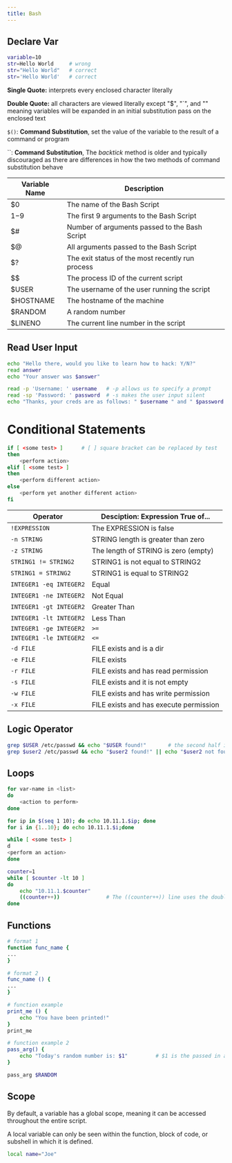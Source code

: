 ```yaml
---
title: Bash
---
```


## Declare Var

```bash
variable=10
str=Hello World		# wrong
str="Hello World"	# correct
str='Hello World'	# correct
```

**Single Quote:** interprets every enclosed character literally

**Double Quote:** all characters are viewed literally except "$", "`", and "\" meaning variables will be expanded in an initial substitution pass on the enclosed text

`$()`: **Command Substitution**, set the value of the variable to the result of a command or program

``: **Command Substitution**, The _backtick_ method is older and typically discouraged as there are differences in how the two methods of command substitution behave

| Variable Name | Description                                      |
| ------------- | ------------------------------------------------ |
| $0            | The name of the Bash Script                      |
| $1-$9         | The first 9 arguments to the Bash Script         |
| $#            | Number of arguments passed to the Bash Script    |
| $@            | All arguments passed to the Bash Script          |
| $?            | The exit status of the most recently run process |
| $$            | The process ID of the current script             |
| $USER         | The username of the user running the script      |
| $HOSTNAME     | The hostname of the machine                      |
| $RANDOM       | A random number                                  |
| $LINENO       | The current line number in the script            |

## Read User Input

```bash
echo "Hello there, would you like to learn how to hack: Y/N?"
read answer
echo "Your answer was $answer"
```

```bash
read -p 'Username: ' username 	# -p allows us to specify a prompt
read -sp 'Password: ' password 	# -s makes the user input silent
echo "Thanks, your creds are as follows: " $username " and " $password
```

# Conditional Statements

```bash
if [ <some test> ] 		# [ ] square bracket can be replaced by test
then
	<perform action>
elif [ <some test> ]
then
	<perform different action>
else
	<perform yet another different action>
fi
```

| Operator                | Desciption: Expression True of...      |
| ----------------------- | -------------------------------------- |
| `!EXPRESSION`           | The EXPRESSION is false                |
| `-n STRING`             | STRING length is greater than zero     |
| `-z STRING`             | The length of STRING is zero (empty)   |
| `STRING1 != STRING2`    | STRING1 is not equal to STRING2        |
| `STRING1 = STRING2`     | STRING1 is equal to STRING2            |
| `INTEGER1 -eq INTEGER2` | Equal                                  |
| `INTEGER1 -ne INTEGER2` | Not Equal                              |
| `INTEGER1 -gt INTEGER2` | Greater Than                           |
| `INTEGER1 -lt INTEGER2` | Less Than                              |
| `INTEGER1 -ge INTEGER2` | `>=`                                   |
| `INTEGER1 -le INTEGER2` | `<=`                                   |
| `-d FILE`               | FILE exists and is a dir               |
| `-e FILE`               | FILE exists                            |
| `-r FILE`               | FILE exists and has read permission    |
| `-s FILE`               | FILE exists and it is not empty        |
| `-w FILE`               | FILE exists and has write permission   |
| `-x FILE`               | FILE exists and has execute permission |

## Logic Operator

```bash
grep $USER /etc/passwd && echo "$USER found!"		# the second half is executed iff the first half is True
grep $user2 /etc/passwd && echo "$user2 found!" || echo "$user2 not found !" #  when grep does not find a matching line and returns False, the second echo command after the OR (||) operator is executed instead.
```

## Loops

```bash
for var-name in <list>
do
	<action to perform>
done
```

```bash
for ip in $(seq 1 10); do echo 10.11.1.$ip; done
for i in {1..10}; do echo 10.11.1.$i;done
```

```bash
while [ <some test> ]
d
<perform an action>
done
```

```bash
counter=1
while [ $counter -lt 10 ]
do
	echo "10.11.1.$counter"
	((counter++))				# The ((counter++)) line uses the double-parenthesis (( )) construct to perform arithmetic expansion and evaluation at the same time
done
```

## Functions

```bash
# format 1
function func_name {
...
}

# format 2
func_name () {
...
}

# function example
print_me () {
	echo "You have been printed!"
}
print_me

# function example 2
pass_arg() {
	echo "Today's random number is: $1"			# $1 is the passed in argument
}

pass_arg $RANDOM
```

## Scope

By default, a variable has a global scope, meaning it can be accessed throughout the entire script.

A local variable can only be seen within the function, block of code, or subshell in which it is defined.

```bash
local name="Joe"
```
